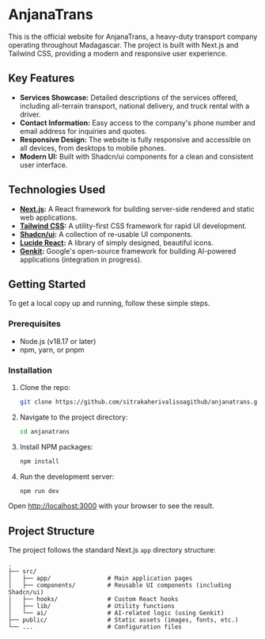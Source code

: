 # AnjanaTrans

This is the official website for AnjanaTrans, a heavy-duty transport company operating throughout Madagascar. The project is built with Next.js and Tailwind CSS, providing a modern and responsive user experience.

## Key Features

- **Services Showcase:** Detailed descriptions of the services offered, including all-terrain transport, national delivery, and truck rental with a driver.
- **Contact Information:** Easy access to the company's phone number and email address for inquiries and quotes.
- **Responsive Design:** The website is fully responsive and accessible on all devices, from desktops to mobile phones.
- **Modern UI:** Built with Shadcn/ui components for a clean and consistent user interface.

## Technologies Used

- **[Next.js](https://nextjs.org/):** A React framework for building server-side rendered and static web applications.
- **[Tailwind CSS](https://tailwindcss.com/):** A utility-first CSS framework for rapid UI development.
- **[Shadcn/ui](https://ui.shadcn.com/):** A collection of re-usable UI components.
- **[Lucide React](https://lucide.dev/):** A library of simply designed, beautiful icons.
- **[Genkit](https://firebase.google.com/docs/genkit):** Google's open-source framework for building AI-powered applications (integration in progress).

## Getting Started

To get a local copy up and running, follow these simple steps.

### Prerequisites

- Node.js (v18.17 or later)
- npm, yarn, or pnpm

### Installation

1. Clone the repo:
   ```sh
   git clone https://github.com/sitrakaherivalisoagithub/anjanatrans.git
   ```
2. Navigate to the project directory:
   ```sh
   cd anjanatrans
   ```
3. Install NPM packages:
   ```sh
   npm install
   ```
4. Run the development server:
   ```sh
   npm run dev
   ```

Open [http://localhost:3000](http://localhost:3000) with your browser to see the result.

## Project Structure

The project follows the standard Next.js `app` directory structure:

```
.
├── src/
│   ├── app/                # Main application pages
│   ├── components/         # Reusable UI components (including Shadcn/ui)
│   ├── hooks/              # Custom React hooks
│   ├── lib/                # Utility functions
│   └── ai/                 # AI-related logic (using Genkit)
├── public/                 # Static assets (images, fonts, etc.)
└── ...                     # Configuration files

